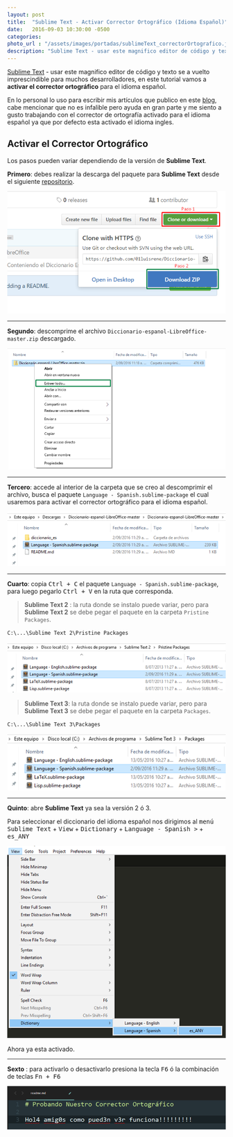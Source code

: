 ```yaml
---
layout: post
title:  "Sublime Text - Activar Corrector Ortográfico (Idioma Español)"
date:   2016-09-03 10:30:00 -0500
categories: 
photo_url : "/assets/images/portadas/sublimeText_correctorOrtografico.jpg"
description: "Sublime Text - usar este magnifico editor de código y texto se a vuelto imprescindible para muchos desarrolladores, en este tutorial vamos a activar el corrector ortográfico para el idioma español"
---
```

[Sublime Text](https://www.sublimetext.com/) - usar este magnifico editor de código y texto se a vuelto imprescindible para muchos desarrolladores, en este tutorial vamos a **activar el corrector ortográfico** para el idioma español.

En lo personal lo uso para escribir mis artículos que publico en este [blog](http://01luisrene.com), cabe mencionar que no es infalible pero ayuda en gran parte y me siento a gusto trabajando con el corrector de ortografía activado para el idioma español ya que por defecto esta activado el idioma ingles.

## Activar el Corrector Ortográfico

Los pasos pueden variar dependiendo de la versión de **Sublime Text**.

**Primero**: debes realizar la descarga del paquete para **Sublime Text** desde el siguiente [repositorio](https://github.com/01luisrene/Diccionario-espanol-LibreOffice).

![Descargar diccionario español y paquete Sublime Text](/assets/images/posts/sublime_text-corrector_ortografico/descargar_diccionario_y_paquete.png)

***

**Segundo**: descomprime el archivo `Diccionario-espanol-LibreOffice-master.zip` descargado.

![Descomprimir archivo](/assets/images/posts/sublime_text-corrector_ortografico/descomprimir.png)

***

**Tercero**: accede al interior de la carpeta que se creo al descomprimir el archivo, busca el paquete `Language - Spanish.sublime-package` el cual usaremos para activar el corrector ortográfico para el idioma español.

![Paquete Sublime Text con el diccionario español](/assets/images/posts/sublime_text-corrector_ortografico/paquete_diccionario_es.png)

***

**Cuarto**: copia <kbd>Ctrl + C</kbd>  el paquete `Language - Spanish.sublime-package`, para luego pegarlo <kbd>Ctrl + V</kbd> en la ruta que corresponda.

> **Sublime Text 2** : la ruta donde se instalo puede variar, pero para **Sublime Text 2** se debe pegar el paquete en la carpeta `Pristine Packages`.


```
C:\...\Sublime Text 2\Pristine Packages
```

![Carpeta Pristine Packages](/assets/images/posts/sublime_text-corrector_ortografico/carpeta_pristine_packages.png)

> **Sublime Text 3**: la ruta donde se instalo puede variar, pero para **Sublime Text 3** se debe pegar el paquete en la carpeta `Packages`.

```
C:\...\Sublime Text 3\Packages
```

![Carpeta Packages](/assets/images/posts/sublime_text-corrector_ortografico/carpeta_packages.png)

***

**Quinto**: abre **Sublime Text** ya sea la versión 2 ó 3.

Para seleccionar el diccionario del idioma español nos dirigimos al <kbd>menú Sublime Text</kbd> + <kbd>View</kbd> + <kbd>Dictionary</kbd> + <kbd>Language - Spanish ></kbd> + <kbd>es_ANY</kbd>

![Seleccionar Diccionario Español en Sublime Text](/assets/images/posts/sublime_text-corrector_ortografico/activar_diccionario_es.png)

Ahora ya esta activado.

***

**Sexto** : para activarlo o desactivarlo presiona la tecla <kbd>F6</kbd> ó la combinación de teclas <kbd>Fn + F6</kbd>

![Test Corrector Ortográfico](/assets/images/posts/sublime_text-corrector_ortografico/test.png)
